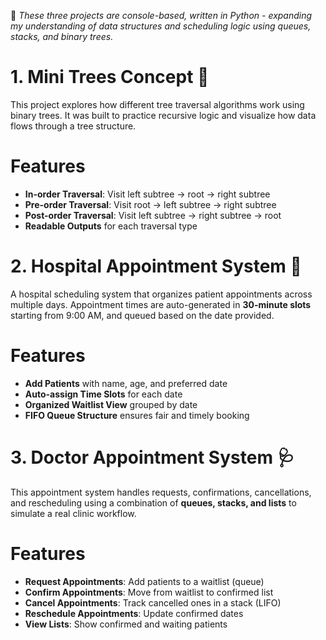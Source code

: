 🌿 *These three projects are console-based, written in Python - expanding my understanding of data structures and scheduling logic using queues, stacks, and binary trees.*

# 1. Mini Trees Concept 🌳
This project explores how different tree traversal algorithms work using binary trees. It was built to practice recursive logic and visualize how data flows through a tree structure.

# Features
* **In-order Traversal**: Visit left subtree → root → right subtree
* **Pre-order Traversal**: Visit root → left subtree → right subtree
* **Post-order Traversal**: Visit left subtree → right subtree → root
* **Readable Outputs** for each traversal type


# 2. Hospital Appointment System 📅
A hospital scheduling system that organizes patient appointments across multiple days. Appointment times are auto-generated in **30-minute slots** starting from 9:00 AM, and queued based on the date provided.

# Features
* **Add Patients** with name, age, and preferred date
* **Auto-assign Time Slots** for each date
* **Organized Waitlist View** grouped by date
* **FIFO Queue Structure** ensures fair and timely booking
  

# 3. Doctor Appointment System 🩺
This appointment system handles requests, confirmations, cancellations, and rescheduling using a combination of **queues, stacks, and lists** to simulate a real clinic workflow.

# Features
* **Request Appointments**: Add patients to a waitlist (queue)
* **Confirm Appointments**: Move from waitlist to confirmed list
* **Cancel Appointments**: Track cancelled ones in a stack (LIFO)
* **Reschedule Appointments**: Update confirmed dates
* **View Lists**: Show confirmed and waiting patients

